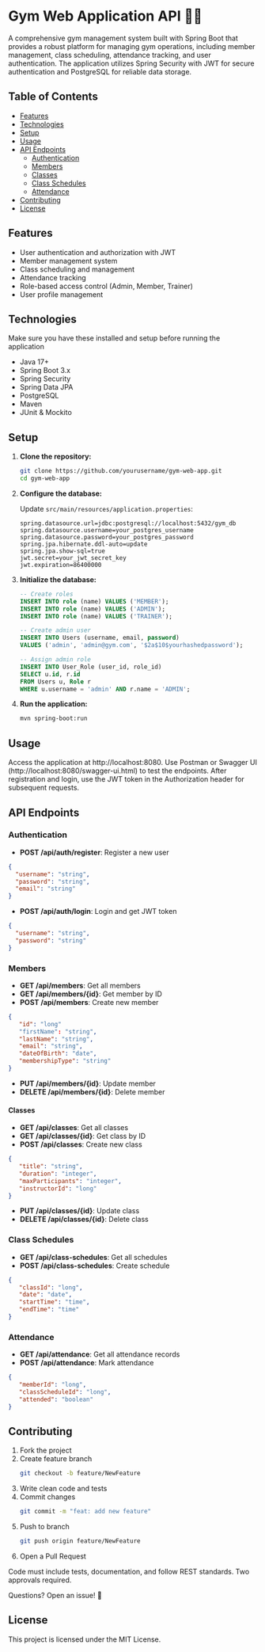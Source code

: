 # Gym Web Application API 🏋️‍♂️

A comprehensive gym management system built with Spring Boot that provides a robust platform for managing gym operations, including member management, class scheduling, attendance tracking, and user authentication. The application utilizes Spring Security with JWT for secure authentication and PostgreSQL for reliable data storage.

## Table of Contents

- [Features](#features)
- [Technologies](#technologies)
- [Setup](#setup)
- [Usage](#usage)
- [API Endpoints](#api-endpoints)
  - [Authentication](#authentication)
  - [Members](#members)
  - [Classes](#classes)
  - [Class Schedules](#class-schedules)
  - [Attendance](#attendance)
- [Contributing](#contributing)
- [License](#license)

## Features

- User authentication and authorization with JWT
- Member management system
- Class scheduling and management
- Attendance tracking
- Role-based access control (Admin, Member, Trainer)
- User profile management

## Technologies
Make sure you have these installed and setup before running the application

- Java 17+
- Spring Boot 3.x
- Spring Security
- Spring Data JPA
- PostgreSQL
- Maven
- JUnit & Mockito

## Setup

1. **Clone the repository:**

    ```bash
    git clone https://github.com/yourusername/gym-web-app.git
    cd gym-web-app
    ```

2. **Configure the database:**

    Update `src/main/resources/application.properties`:

    ```properties
    spring.datasource.url=jdbc:postgresql://localhost:5432/gym_db
    spring.datasource.username=your_postgres_username
    spring.datasource.password=your_postgres_password
    spring.jpa.hibernate.ddl-auto=update
    spring.jpa.show-sql=true
    jwt.secret=your_jwt_secret_key
    jwt.expiration=86400000
    ```

3. **Initialize the database:**

    ```sql
    -- Create roles
    INSERT INTO role (name) VALUES ('MEMBER');
    INSERT INTO role (name) VALUES ('ADMIN');
    INSERT INTO role (name) VALUES ('TRAINER');

    -- Create admin user
    INSERT INTO Users (username, email, password)
    VALUES ('admin', 'admin@gym.com', '$2a$10$yourhashedpassword');

    -- Assign admin role
    INSERT INTO User_Role (user_id, role_id)
    SELECT u.id, r.id
    FROM Users u, Role r
    WHERE u.username = 'admin' AND r.name = 'ADMIN';
    ```

4. **Run the application:**

    ```bash
    mvn spring-boot:run
    ```
## Usage
Access the application at http://localhost:8080. Use Postman or Swagger UI (http://localhost:8080/swagger-ui.html) to test the endpoints. After registration and login, use the JWT token in the Authorization header for subsequent requests.

## API Endpoints

### Authentication

- **POST /api/auth/register**: Register a new user
 ```json
 {
   "username": "string",
   "password": "string",
   "email": "string"
 }
```
- **POST /api/auth/login**: Login and get JWT token
 ```json
 {
   "username": "string",
   "password": "string"
 }
```

### Members

- **GET /api/members**: Get all members
- **GET /api/members/{id}**: Get member by ID
- **POST /api/members**: Create new member
```json
{
   "id": "long"
   "firstName": "string",
   "lastName": "string", 
   "email": "string",
   "dateOfBirth": "date",
   "membershipType": "string"
}
```
- **PUT /api/members/{id}**: Update member
- **DELETE /api/members/{id}**: Delete member

#### Classes
- **GET /api/classes**: Get all classes
- **GET /api/classes/{id}**: Get class by ID
- **POST /api/classes**: Create new class
```json
{
   "title": "string",
   "duration": "integer",
   "maxParticipants": "integer", 
   "instructorId": "long"
}
```
- **PUT /api/classes/{id}**: Update class
- **DELETE /api/classes/{id}**: Delete class

### Class Schedules

- **GET /api/class-schedules**: Get all schedules
- **POST /api/class-schedules**: Create schedule
```json
{
   "classId": "long",
   "date": "date",
   "startTime": "time",
   "endTime": "time"
}
```
### Attendance

- **GET /api/attendance**: Get all attendance records
- **POST /api/attendance**: Mark attendance
```json
{
   "memberId": "long",
   "classScheduleId": "long", 
   "attended": "boolean"
}
```
## Contributing

1. Fork the project
2. Create feature branch
   ```bash
   git checkout -b feature/NewFeature
   ```
3. Write clean code and tests
4. Commit changes
   ```bash 
   git commit -m "feat: add new feature"
   ```
5. Push to branch
   ```bash
   git push origin feature/NewFeature
   ```
6. Open a Pull Request

Code must include tests, documentation, and follow REST standards. Two approvals required.

Questions? Open an issue! 🚀

## License
This project is licensed under the MIT License.
